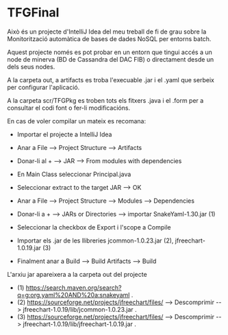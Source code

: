 # TFGFinal
Això és un projecte d'IntelliJ Idea del meu treball de fi de grau sobre la Monitorització automàtica de bases de dades NoSQL per entorns batch.

Aquest projecte només es pot probar en un entorn que tingui accés a un node de minerva (BD de Cassandra del DAC FIB) o directament desde un dels
seus nodes.

A la carpeta out, a artifacts es troba l'execuable .jar i el .yaml que serbeix per configurar l'aplicació.

A la carpeta scr/TFGPkg es troben tots els fitxers .java i el .form per a consultar el codi font o fer-li modificacións.

En cas de voler compilar un mateix es recomana:
   - Importar el projecte a IntelliJ Idea
   
   - Anar a File --> Project Structure --> Artifacts
   - Donar-li al + --> JAR --> From modules with dependencies 
   - En Main Class seleccionar Principal.java
   - Seleccionar extract to the target JAR --> OK
   
   - Anar a File --> Project Structure --> Modules --> Dependencies
   - Donar-li a + --> JARs or Directories --> importar SnakeYaml-1.30.jar (1)
   - Seleccionar la checkbox de Export i l'scope a Compile
    
   - Importar els .jar de les llibreries jcommon-1.0.23.jar (2), jfreechart-1.0.19.jar (3)
   - Finalment anar a  Build --> Build Artifacts --> Build
  
L'arxiu jar apareixera a la carpeta out del projecte

   - (1) https://search.maven.org/search?q=g:org.yaml%20AND%20a:snakeyaml .
   - (2) https://sourceforge.net/projects/jfreechart/files/ --> Descomprimir --> jfreechart-1.0.19/lib/jcommon-1.0.23.jar .
   - (3) https://sourceforge.net/projects/jfreechart/files/ --> Descomprimir --> jfreechart-1.0.19/lib/jfreechart-1.0.19.jar .
